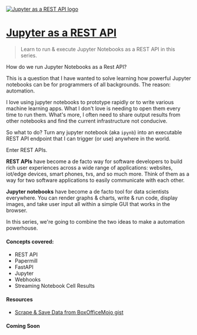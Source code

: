 [![Jupyter as a REST API logo](https://static.codingforentrepreneurs.com/media/projects/jupyter-rest-api/images/share/Jupyter_as_REST_API.jpg)](https://www.codingforentrepreneurs.com/projects/jupyter-rest-api)


# [Jupyter as a REST API](https://www.codingforentrepreneurs.com/projects/jupyter-rest-api)
> Learn to run &amp; execute Jupyter Notebooks as a REST API in this series.


How do we run Jupyter Notebooks as a Rest API?  

This is a question that I have wanted to solve learning how powerful Jupyter notebooks can be for programmers of all backgrounds. The reason: automation. 

I love using jupyter notebooks to prototype rapidly or to write various machine learning apps. What I don't love is needing to open them every time to run them. What's more, I often need to share output results from other notebooks and find the current infrastructure not conducive. 

So what to do? Turn any jupyter notebook (aka `ipynb`) into an executable REST API endpoint that I can trigger (or use) anywhere in the world.

Enter REST APIs.


**REST APIs** have become a de facto way for software developers to build rich user experiences across a wide range of applications: websites, iot/edge devices, smart phones, tvs, and so much more. Think of them as a way for two software applications to easily communicate with each other.


**Jupyter notebooks** have become a de facto tool for data scientists everywhere. You can render graphs & charts, write & run code, display images, and take user input all within a simple GUI that works in the browser.


In this series, we're going to combine the two ideas to make a automation powerhouse. 


#### Concepts covered:
- REST API
- Papermill
- FastAPI
- Jupyter
- Webhooks
- Streaming Notebook Cell Results


#### Resources
- [Scrape & Save Data from BoxOfficeMojo gist](https://gist.github.com/codingforentrepreneurs/44e53db884fe9bfaf92ce09fae743923)


#### Coming Soon
